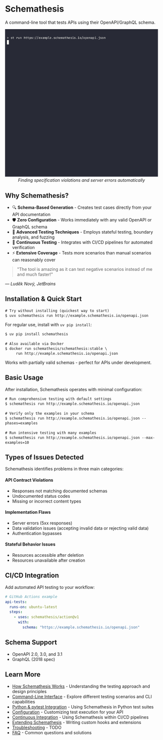 # Schemathesis

A command-line tool that tests APIs using their OpenAPI/GraphQL schema.

<p align="center">
  <img src="https://raw.githubusercontent.com/schemathesis/schemathesis/master/img/demo.gif" alt="Schemathesis automatically finding a server crash"/>
  <br>
  <i>Finding specification violations and server errors automatically</i>
</p>

## Why Schemathesis?

- 🔍 **Schema-Based Generation** - Creates test cases directly from your API documentation
- 🛡️ **Zero Configuration** - Works immediately with any valid OpenAPI or GraphQL schema
- 🔄 **Advanced Testing Techniques** - Employs stateful testing, boundary analysis, and fuzzing
- 🧪 **Continuous Testing** - Integrates with CI/CD pipelines for automated verification
- ⚡ **Extensive Coverage** - Tests more scenarios than manual scenarios can reasonably cover


<div class="testimonial-highlight">
  <blockquote>
    "The tool is amazing as it can test negative scenarios instead of me and much faster!"
  </blockquote>
  <cite>— Luděk Nový, JetBrains</cite>
</div>

## Installation & Quick Start

```console
# Try without installing (quickest way to start)
$ uvx schemathesis run http://example.schemathesis.io/openapi.json
```

For regular use, install with `uv pip install`:

```console
$ uv pip install schemathesis

# Also available via Docker
$ docker run schemathesis/schemathesis:stable \
     run http://example.schemathesis.io/openapi.json
```

Works with partially valid schemas - perfect for APIs under development.

## Basic Usage

After installation, Schemathesis operates with minimal configuration:

```console
# Run comprehensive testing with default settings
$ schemathesis run http://example.schemathesis.io/openapi.json

# Verify only the examples in your schema
$ schemathesis run http://example.schemathesis.io/openapi.json --phases=examples

# Run intensive testing with many examples
$ schemathesis run http://example.schemathesis.io/openapi.json --max-examples=10
```

## Types of Issues Detected

Schemathesis identifies problems in three main categories:

#### API Contract Violations

- Responses not matching documented schemas
- Undocumented status codes
- Missing or incorrect content types

#### Implementation Flaws

- Server errors (5xx responses)
- Data validation issues (accepting invalid data or rejecting valid data)
- Authentication bypasses

#### Stateful Behavior Issues

- Resources accessible after deletion
- Resources unavailable after creation

## CI/CD Integration

Add automated API testing to your workflow:

```yaml
# GitHub Actions example
api-tests:
  runs-on: ubuntu-latest
  steps:
    - uses: schemathesis/action@v1
      with:
        schema: "https://example.schemathesis.io/openapi.json"
```

## Schema Support

- OpenAPI 2.0, 3.0, and 3.1
- GraphQL (2018 spec)

## Learn More

- [How Schemathesis Works](./how-it-works.md) - Understanding the testing approach and design principles
- [Command-Line Interface](./cli.md) - Explore different testing scenarios and CLI capabilities
- [Python & pytest Integration](./python-integration.md) - Using Schemathesis in Python test suites
- [Configuration](./configuration.md) - Customizing test execution for your API
- [Continuous Integration](./ci.md) - Using Schemathesis within CI/CD pipelines
- [Extending Schemathesis](./extending.md) - Writing custom hooks and extensions
- [Troubleshooting](./troubleshooting.md) - TODO
- [FAQ](./faq.md) - Common questions and solutions
